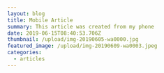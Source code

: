 ```yaml
---
layout: blog
title: Mobile Article
summary: This article was created from my phone
date: 2019-06-15T08:40:53.706Z
thumbnail: /upload/img-20190605-wa0000.jpg
featured_image: /upload/img-20190609-wa0003.jpeg
categories:
  - articles
---
```

    

